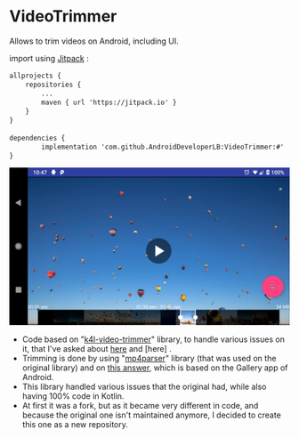 
# VideoTrimmer

Allows to trim videos on Android, including UI.

import using [Jitpack](https://jitpack.io/#AndroidDeveloperLB/VideoTrimmer) :

	allprojects {
		repositories {
			...
			maven { url 'https://jitpack.io' }
		}
	}
 
 	dependencies {
	        implementation 'com.github.AndroidDeveloperLB:VideoTrimmer:#'
	}

![screenshot](https://github.com/AndroidDeveloperLB/VideoTrimmer/blob/master/screenshot.png?raw=true)

 - Code based on "[k4l-video-trimmer](https://github.com/titansgroup/k4l-video-trimmer)" library, to handle various issues on it, that I've asked about [here](https://stackoverflow.com/q/54503331/878126) and [here] .
 - Trimming is done by using "[mp4parser](https://github.com/sannies/mp4parser)" library (that was used on the original library) and on [this answer](https://stackoverflow.com/a/44653626/878126), which is based on the Gallery app of Android.
 - This library handled various issues that the original had, while also having 100% code in Kotlin.
 - At first it was a fork, but as it became very different in code, and because the original one isn't maintained anymore, I decided to create this one as a new repository.

